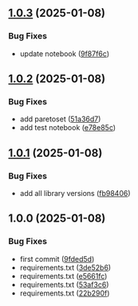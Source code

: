 ## [1.0.3](https://github.com/w4bo/docker-python/compare/1.0.2...1.0.3) (2025-01-08)

### Bug Fixes

* update notebook ([9f87f6c](https://github.com/w4bo/docker-python/commit/9f87f6c160977cf30d97a8213770f09f26c9775e))

## [1.0.2](https://github.com/w4bo/docker-python/compare/1.0.1...1.0.2) (2025-01-08)

### Bug Fixes

* add paretoset ([51a36d7](https://github.com/w4bo/docker-python/commit/51a36d7d20d5508e7cd71c8d3f2ded2cb0a40623))
* add test notebook ([e78e85c](https://github.com/w4bo/docker-python/commit/e78e85ce74ba8f1fbd647926ffcce52112b305f8))

## [1.0.1](https://github.com/w4bo/docker-python/compare/1.0.0...1.0.1) (2025-01-08)

### Bug Fixes

* add all library versions ([fb98406](https://github.com/w4bo/docker-python/commit/fb98406d232b02baa073f6310504bd87a2ada782))

## 1.0.0 (2025-01-08)

### Bug Fixes

* first commit ([9fded5d](https://github.com/w4bo/docker-python/commit/9fded5d1aea363c6a3a8438c9d66d00f0a0ac2ca))
* requirements.txt ([3de52b6](https://github.com/w4bo/docker-python/commit/3de52b693d4fce82c6bd8dff4a4aa5ce0bd37691))
* requirements.txt ([e5661fc](https://github.com/w4bo/docker-python/commit/e5661fcf3536fc9c2f49c22b2ed9c7be3eb44238))
* requirements.txt ([53af3c6](https://github.com/w4bo/docker-python/commit/53af3c6535d1c18cf550c7a3e9c32b0984539811))
* requirements.txt ([22b290f](https://github.com/w4bo/docker-python/commit/22b290fd6652932edf2a767be499af14c85d54e2))
